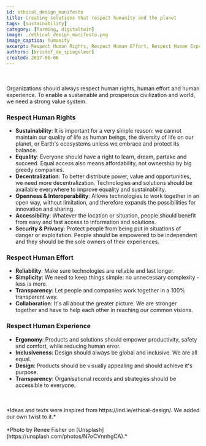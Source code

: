 ```yaml
---
id: ethical_design_manifesto
title: Creating solutions that respect humanity and the planet
tags: [sustainability]
category: [farming, digitaltwin]
image: ./ethical_design_manifesto.png
image_caption: humanity
excerpt: Respect Human Rights, Respect Human Effort, Respect Human Experience
authors: [kristof_de_spiegeleer]
created: 2017-06-06
---
```

<br/>
<br/>
Organizations should always respect human rights, human effort and human experience. To enable a sustainable and prosperous civilization and world, we need a strong value system.

### Respect Human Rights

- **Sustainability**: It is important for a very simple reason: we cannot maintain our quality of life as human beings, the diversity of life on our planet, or Earth's ecosystems unless we embrace and protect its balance.
- **Equality**: Everyone should have a right to learn, dream, partake and succeed. Equal access also means affordability, not ownership by big greedy companies.
- **Decentralization**: To better distribute power, value and opportunities, we need more decentralization. Technologies and solutions should be available everywhere to improve equality and sustainability. 
- **Openness & Interoperability**: Allows technologies to work together in an open way, without limitation, and therefore expands the possibilities for innovation and sharing.
- **Accessibility**: Whatever the location or situation, people should benefit from easy and fast access to information and solutions.
- **Security & Privacy**: Protect people from being put in situations of danger or exploitation. People should be empowered to be independent and they should be the sole owners of their experiences.

### Respect Human Effort

- **Reliability**: Make sure technologies are reliable and last longer.
- **Simplicity**: We need to keep things simple: no unnecessary complexity - less is more.
- **Transparency**: Let people and companies work together in a 100% transparent way.
- **Collaboration**: It's all about the greater picture. We are stronger together and have to help each other in reaching our common visions.

### Respect Human Experience

- **Ergonomy**: Products and solutions should empower productivity, safety and comfort, while reducing human error.
- **Inclusiveness**: Design should always be global and inclusive. We are all equal.
- **Design**: Products should be visually appealing and should achieve it's purpose.
- **Transparency**: Organisational records and strategies should be accessible to everyone.
<br/>
<br/>
*Ideas and texts were inspired from https://ind.ie/ethical-design/. We added our own twist to it.*
<br/>
<br/>
*Photo by Renee Fisher on [Unsplash](https://unsplash.com/photos/N7oCVnnhgCA).*
